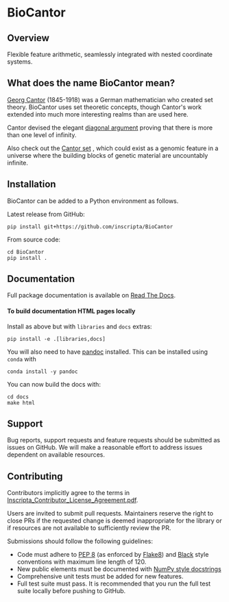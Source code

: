 # BioCantor

## Overview

Flexible feature arithmetic, seamlessly integrated with nested coordinate systems.

## What does the name BioCantor mean?

[Georg Cantor](https://en.wikipedia.org/wiki/Georg_Cantor) (1845-1918) 
was a German mathematician who created set theory. BioCantor uses set 
theoretic concepts, though Cantor's work extended into much more 
interesting realms than are used here.

Cantor devised the elegant [diagonal argument](https://en.wikipedia.org/wiki/Cantor%27s_diagonal_argument) 
proving that there is more than one level of infinity.

Also check out the [Cantor set](https://en.wikipedia.org/wiki/Cantor_set)
, which could exist as a genomic feature in a universe where the 
building blocks of genetic material are uncountably infinite.

## Installation

BioCantor can be added to a Python environment as follows.

Latest release from GitHub:

```
pip install git+https://github.com/inscripta/BioCantor
```

From source code:

```
cd BioCantor
pip install .
```
## Documentation

Full package documentation is available on [Read The Docs]().

#### To build documentation HTML pages locally

Install as above but with `libraries` and `docs` extras:

```
pip install -e .[libraries,docs]
```

You will also need to have [pandoc](https://pandoc.org/) installed. This can
be installed using `conda` with

```
conda install -y pandoc
```

You can now build the docs with:

```
cd docs
make html
```

## Support

Bug reports, support requests and feature requests should be submitted 
as issues on GitHub. We will make a reasonable effort to address issues 
dependent on available resources.

## Contributing

Contributors implicitly agree to the terms in [Inscripta_Contributor_License_Agreement.pdf]().

Users are invited to submit pull requests. Maintainers reserve the right 
to close PRs if the requested change is deemed inappropriate for the 
library or if resources are not available to sufficiently review the PR.

Submissions should follow the following guidelines:

- Code must adhere to [PEP 8](https://www.python.org/dev/peps/pep-0008/) 
(as enforced by [Flake8](https://flake8.pycqa.org/en/latest/)) and 
[Black](https://pypi.org/project/black/) style conventions with maximum 
line length of 120.
- New public elements must be documented with [NumPy style docstrings](https://numpydoc.readthedocs.io/en/latest/format.html)
- Comprehensive unit tests must be added for new features.
- Full test suite must pass. It is recommended that you run the full test suite locally before pushing to GitHub.